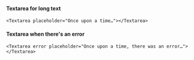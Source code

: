 #### Textarea for long text

```
<Textarea placeholder="Once upon a time…"></Textarea>
```

#### Textarea when there's an error

```
<Textarea error placeholder="Once upon a time, there was an error…"></Textarea>
```
